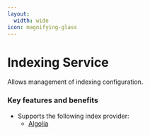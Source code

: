 ```yaml
---
layout:
  width: wide
icon: magnifying-glass
---
```


# Indexing Service

Allows management of indexing configuration.

### Key features and benefits

* Supports the following index provider:
  * [Algolia](https://www.algolia.com/)
